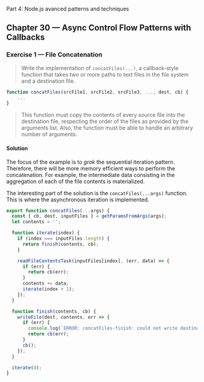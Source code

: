  Part 4: Node.js avanced patterns and techniques
## Chapter 30 &mdash; Async Control Flow Patterns with Callbacks
### Exercise 1 &mdash; File Concatenation
> Write the implementation of `concatFiles(...)`, a callback-style function that takes two or more paths to text files in the file system and a destination file.

```javascript
function concatFiles(srcFile1, srcFile2, srcFile3, ..., dest, cb) {
    ...
}
```

> This function must copy the contents of every source file into the destination file, respecting the order of the files as provided by the arguments list. Also, the function must be able to handle an arbitrary number of arguments.

#### Solution
The focus of the example is to *grok* the sequential iteration pattern. Therefore, there will be more memory efficient ways to perform the concatenation. For example, the intermediate data consisting in the aggregation of each of the file contents is materialized.

The interesting part of the solution is the `concatFiles(...args)` function. This is where the asynchronous iteration is implemented.

```javascript
export function concatFiles(...args) {
  const { cb, dest, inputFiles } = getParamsFromArgs(args);
  let contents = '';

  function iterate(index) {
    if (index === inputFiles.length) {
      return finish(contents, cb);
    }

    readFileContentsTask(inputFiles[index], (err, data) => {
      if (err) {
        return cb(err);
      }
      contents += data;
      iterate(index + 1);
    });
  }

  function finish(contents, cb) {
    writeFile(dest, contents, err => {
      if (err) {
        console.log(`ERROR: concatFiles-finish: could not write destination file: ${ err.message }`);
        return cb(err);
      }
      cb();
    });
  }

  iterate(0);
}
```
